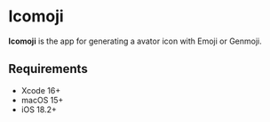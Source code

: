 # Icomoji

**Icomoji** is the app for generating a avator icon with Emoji or Genmoji.

## Requirements
- Xcode 16+
- macOS 15+
- iOS 18.2+
